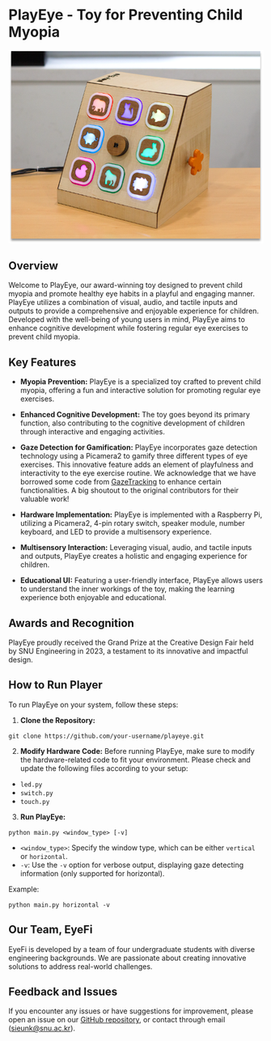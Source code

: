 # PlayEye - Toy for Preventing Child Myopia

![EyeFi Team](./image/PlayEye.png)

## Overview

Welcome to PlayEye, our award-winning toy designed to prevent child myopia and promote healthy eye habits in a playful and engaging manner. PlayEye utilizes a combination of visual, audio, and tactile inputs and outputs to provide a comprehensive and enjoyable experience for children. Developed with the well-being of young users in mind, PlayEye aims to enhance cognitive development while fostering regular eye exercises to prevent child myopia.

## Key Features

- **Myopia Prevention:** PlayEye is a specialized toy crafted to prevent child myopia, offering a fun and interactive solution for promoting regular eye exercises.

- **Enhanced Cognitive Development:** The toy goes beyond its primary function, also contributing to the cognitive development of children through interactive and engaging activities.

- **Gaze Detection for Gamification:** PlayEye incorporates gaze detection technology using a Picamera2 to gamify three different types of eye exercises. This innovative feature adds an element of playfulness and interactivity to the eye exercise routine.
  We acknowledge that we have borrowed some code from [GazeTracking](https://github.com/antoinelame/GazeTracking.git) to enhance certain functionalities. A big shoutout to the original contributors for their valuable work!

- **Hardware Implementation:** PlayEye is implemented with a Raspberry Pi, utilizing a Picamera2, 4-pin rotary switch, speaker module, number keyboard, and LED to provide a multisensory experience.

- **Multisensory Interaction:** Leveraging visual, audio, and tactile inputs and outputs, PlayEye creates a holistic and engaging experience for children.

- **Educational UI:** Featuring a user-friendly interface, PlayEye allows users to understand the inner workings of the toy, making the learning experience both enjoyable and educational.

## Awards and Recognition

PlayEye proudly received the Grand Prize at the Creative Design Fair held by SNU Engineering in 2023, a testament to its innovative and impactful design.


## How to Run Player

To run PlayEye on your system, follow these steps:

1. **Clone the Repository:**
```
git clone https://github.com/your-username/playeye.git
```

2. **Modify Hardware Code:**
Before running PlayEye, make sure to modify the hardware-related code to fit your environment. Please check and update the following files according to your setup:

- `led.py`
- `switch.py`
- `touch.py`

3. **Run PlayEye:**
```
python main.py <window_type> [-v]
```

- `<window_type>`: Specify the window type, which can be either `vertical` or `horizontal`.
- `-v`: Use the `-v` option for verbose output, displaying gaze detecting information (only supported for horizontal).

Example:
```
python main.py horizontal -v
```

## Our Team, EyeFi

EyeFi is developed by a team of four undergraduate students with diverse engineering backgrounds. We are passionate about creating innovative solutions to address real-world challenges. 

## Feedback and Issues

If you encounter any issues or have suggestions for improvement, please open an issue on our [GitHub repository](https://github.com/your-username/playeye/issues), or contact through email (sieunk@snu.ac.kr).
